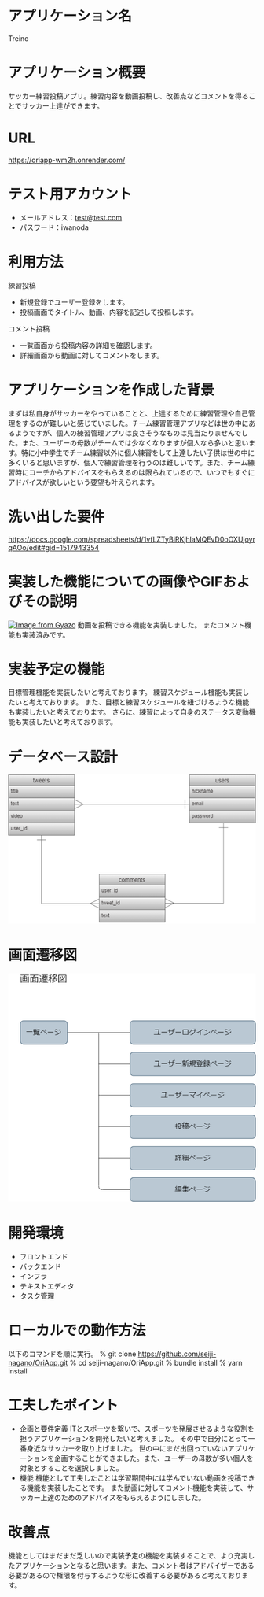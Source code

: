 # アプリケーション名
Treino

# アプリケーション概要
サッカー練習投稿アプリ。練習内容を動画投稿し、改善点などコメントを得ることでサッカー上達ができます。

# URL
https://oriapp-wm2h.onrender.com/

# テスト用アカウント
* メールアドレス：test@test.com
* パスワード：iwanoda

# 利用方法
練習投稿
* 新規登録でユーザー登録をします。
* 投稿画面でタイトル、動画、内容を記述して投稿します。

コメント投稿
* 一覧画面から投稿内容の詳細を確認します。
* 詳細画面から動画に対してコメントをします。

# アプリケーションを作成した背景
まずは私自身がサッカーをやっていることと、上達するために練習管理や自己管理をするのが難しいと感じていました。チーム練習管理アプリなどは世の中にあるようですが、個人の練習管理アプリは良さそうなものは見当たりませんでした。また、ユーザーの母数がチームでは少なくなりますが個人なら多いと思います。特に小中学生でチーム練習以外に個人練習をして上達したい子供は世の中に多くいると思いますが、個人で練習管理を行うのは難しいです。また、チーム練習時にコーチからアドバイスをもらえるのは限られているので、いつでもすぐにアドバイスが欲しいという要望も叶えられます。

# 洗い出した要件
https://docs.google.com/spreadsheets/d/1vfLZTyBiRKjhlaMQEvD0oOXUjoyrqAOo/edit#gid=1517943354

# 実装した機能についての画像やGIFおよびその説明
[![Image from Gyazo](https://i.gyazo.com/19e12f2264d880ff7d847afad915133e.png)](https://gyazo.com/19e12f2264d880ff7d847afad915133e)
動画を投稿できる機能を実装しました。
またコメント機能も実装済みです。

# 実装予定の機能
目標管理機能を実装したいと考えております。
練習スケジュール機能も実装したいと考えております。
また、目標と練習スケジュールを紐づけるような機能も実装したいと考えております。
さらに、練習によって自身のステータス変動機能も実装したいと考えております。

# データベース設計
![Alt text](image.png)

# 画面遷移図
![Alt text](image-1.png)

# 開発環境
* フロントエンド
* バックエンド
* インフラ
* テキストエディタ
* タスク管理

# ローカルでの動作方法
以下のコマンドを順に実行。
% git clone https://github.com/seiji-nagano/OriApp.git
% cd seiji-nagano/OriApp.git
% bundle install
% yarn install

# 工夫したポイント
* 企画と要件定義
ITとスポーツを繋いで、スポーツを発展させるような役割を担うアプリケーションを開発したいと考えました。
その中で自分にとって一番身近なサッカーを取り上げました。
世の中にまだ出回っていないアプリケーションを企画することができました。また、ユーザーの母数が多い個人を対象とすることを選択しました。
* 機能
機能として工夫したことは学習期間中には学んでいない動画を投稿できる機能を実装したことです。
また動画に対してコメント機能を実装して、サッカー上達のためのアドバイスをもらえるようにしました。

# 改善点
機能としてはまだまだ乏しいので実装予定の機能を実装することで、より充実したアプリケーションとなると思います。また、コメント者はアドバイザーである必要があるので権限を付与するような形に改善する必要があると考えております。
